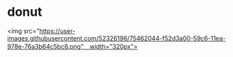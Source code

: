 # donut
<img src="https://user-images.githubusercontent.com/52326196/75462044-f52d3a00-59c6-11ea-978e-76a3b64c5bc8.png"　width="320px">

